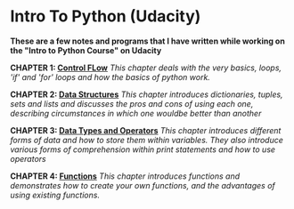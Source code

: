 # Intro To Python (Udacity)
**These are a few notes and programs that I have written while working on the "Intro to Python Course" on Udacity**

**CHAPTER 1: [Control FLow](https://github.com/Darrenrodricks/IntroToPythonUdacity/tree/main/ControlFlow)** 
*This chapter deals with the very basics, loops, 'if' and 'for' loops and how the basics of python work.*
  
**CHAPTER 2: [Data Structures](https://github.com/Darrenrodricks/IntroToPythonUdacity/tree/main/DataStructures)**
*This chapter introduces dictionaries, tuples, sets and lists and discusses the pros and cons of using each one, describing circumstances in which one wouldbe better than another*

**CHAPTER 3: [Data Types and Operators](https://github.com/Darrenrodricks/IntroToPythonUdacity/tree/main/DataTypesAndOperators)**
*This chapter introduces different forms of data and how to store them within variables. They also introduce various forms of comprehension within print statements and how to use operators*

**CHAPTER 4: [Functions](https://github.com/Darrenrodricks/IntroToPythonUdacity/tree/main/Functions)**
*This chapter introduces functions and demonstrates how to create your own functions, and the advantages of using existing functions.*
